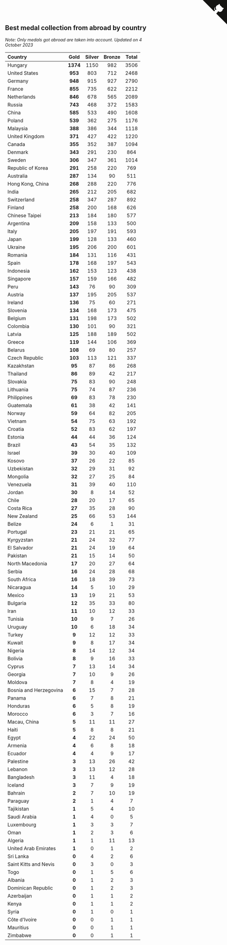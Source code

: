 ## Best medal collection from abroad by country

*Note: Only medals got abroad are taken into account.*
*Updated on  4 October 2023*

| Country | Gold | Silver | Bronze | Total |
| :--- | :--: | :--: | :--: | :--: |
| Hungary | **1374** | 1150 | 982 | 3506 |
| United States | **953** | 803 | 712 | 2468 |
| Germany | **948** | 915 | 927 | 2790 |
| France | **855** | 735 | 622 | 2212 |
| Netherlands | **846** | 678 | 565 | 2089 |
| Russia | **743** | 468 | 372 | 1583 |
| China | **585** | 533 | 490 | 1608 |
| Poland | **539** | 362 | 275 | 1176 |
| Malaysia | **388** | 386 | 344 | 1118 |
| United Kingdom | **371** | 427 | 422 | 1220 |
| Canada | **355** | 352 | 387 | 1094 |
| Denmark | **343** | 291 | 230 | 864 |
| Sweden | **306** | 347 | 361 | 1014 |
| Republic of Korea | **291** | 258 | 220 | 769 |
| Australia | **287** | 134 | 90 | 511 |
| Hong Kong, China | **268** | 288 | 220 | 776 |
| India | **265** | 212 | 205 | 682 |
| Switzerland | **258** | 347 | 287 | 892 |
| Finland | **258** | 200 | 168 | 626 |
| Chinese Taipei | **213** | 184 | 180 | 577 |
| Argentina | **209** | 158 | 133 | 500 |
| Italy | **205** | 197 | 191 | 593 |
| Japan | **199** | 128 | 133 | 460 |
| Ukraine | **195** | 206 | 200 | 601 |
| Romania | **184** | 131 | 116 | 431 |
| Spain | **178** | 168 | 197 | 543 |
| Indonesia | **162** | 153 | 123 | 438 |
| Singapore | **157** | 159 | 166 | 482 |
| Peru | **143** | 76 | 90 | 309 |
| Austria | **137** | 195 | 205 | 537 |
| Ireland | **136** | 75 | 60 | 271 |
| Slovenia | **134** | 168 | 173 | 475 |
| Belgium | **131** | 198 | 173 | 502 |
| Colombia | **130** | 101 | 90 | 321 |
| Latvia | **125** | 188 | 189 | 502 |
| Greece | **119** | 144 | 106 | 369 |
| Belarus | **108** | 69 | 80 | 257 |
| Czech Republic | **103** | 113 | 121 | 337 |
| Kazakhstan | **95** | 87 | 86 | 268 |
| Thailand | **86** | 89 | 42 | 217 |
| Slovakia | **75** | 83 | 90 | 248 |
| Lithuania | **75** | 74 | 87 | 236 |
| Philippines | **69** | 83 | 78 | 230 |
| Guatemala | **61** | 38 | 42 | 141 |
| Norway | **59** | 64 | 82 | 205 |
| Vietnam | **54** | 75 | 63 | 192 |
| Croatia | **52** | 83 | 62 | 197 |
| Estonia | **44** | 44 | 36 | 124 |
| Brazil | **43** | 54 | 35 | 132 |
| Israel | **39** | 30 | 40 | 109 |
| Kosovo | **37** | 26 | 22 | 85 |
| Uzbekistan | **32** | 29 | 31 | 92 |
| Mongolia | **32** | 27 | 25 | 84 |
| Venezuela | **31** | 39 | 40 | 110 |
| Jordan | **30** | 8 | 14 | 52 |
| Chile | **28** | 20 | 17 | 65 |
| Costa Rica | **27** | 35 | 28 | 90 |
| New Zealand | **25** | 66 | 53 | 144 |
| Belize | **24** | 6 | 1 | 31 |
| Portugal | **23** | 21 | 21 | 65 |
| Kyrgyzstan | **21** | 24 | 32 | 77 |
| El Salvador | **21** | 24 | 19 | 64 |
| Pakistan | **21** | 15 | 14 | 50 |
| North Macedonia | **17** | 20 | 27 | 64 |
| Serbia | **16** | 24 | 28 | 68 |
| South Africa | **16** | 18 | 39 | 73 |
| Nicaragua | **14** | 5 | 10 | 29 |
| Mexico | **13** | 19 | 21 | 53 |
| Bulgaria | **12** | 35 | 33 | 80 |
| Iran | **11** | 10 | 12 | 33 |
| Tunisia | **10** | 9 | 7 | 26 |
| Uruguay | **10** | 6 | 18 | 34 |
| Turkey | **9** | 12 | 12 | 33 |
| Kuwait | **9** | 8 | 17 | 34 |
| Nigeria | **8** | 14 | 12 | 34 |
| Bolivia | **8** | 9 | 16 | 33 |
| Cyprus | **7** | 13 | 14 | 34 |
| Georgia | **7** | 10 | 9 | 26 |
| Moldova | **7** | 8 | 4 | 19 |
| Bosnia and Herzegovina | **6** | 15 | 7 | 28 |
| Panama | **6** | 7 | 8 | 21 |
| Honduras | **6** | 5 | 8 | 19 |
| Morocco | **6** | 3 | 7 | 16 |
| Macau, China | **5** | 11 | 11 | 27 |
| Haiti | **5** | 8 | 8 | 21 |
| Egypt | **4** | 22 | 24 | 50 |
| Armenia | **4** | 6 | 8 | 18 |
| Ecuador | **4** | 4 | 9 | 17 |
| Palestine | **3** | 13 | 26 | 42 |
| Lebanon | **3** | 13 | 12 | 28 |
| Bangladesh | **3** | 11 | 4 | 18 |
| Iceland | **3** | 7 | 9 | 19 |
| Bahrain | **2** | 7 | 10 | 19 |
| Paraguay | **2** | 1 | 4 | 7 |
| Tajikistan | **1** | 5 | 4 | 10 |
| Saudi Arabia | **1** | 4 | 0 | 5 |
| Luxembourg | **1** | 3 | 3 | 7 |
| Oman | **1** | 2 | 3 | 6 |
| Algeria | **1** | 1 | 11 | 13 |
| United Arab Emirates | **1** | 0 | 1 | 2 |
| Sri Lanka | **0** | 4 | 2 | 6 |
| Saint Kitts and Nevis | **0** | 3 | 0 | 3 |
| Togo | **0** | 1 | 5 | 6 |
| Albania | **0** | 1 | 2 | 3 |
| Dominican Republic | **0** | 1 | 2 | 3 |
| Azerbaijan | **0** | 1 | 1 | 2 |
| Kenya | **0** | 1 | 1 | 2 |
| Syria | **0** | 1 | 0 | 1 |
| Côte d'Ivoire | **0** | 0 | 1 | 1 |
| Mauritius | **0** | 0 | 1 | 1 |
| Zimbabwe | **0** | 0 | 1 | 1 |


<a href="https://github.com/jonatanklosko/wca_statistics" class="github-corner" aria-label="View source on Github"><svg width="80" height="80" viewBox="0 0 250 250" style="fill:#151513; color:#fff; position: absolute; top: 0; border: 0; right: 0;" aria-hidden="true"><path d="M0,0 L115,115 L130,115 L142,142 L250,250 L250,0 Z"></path><path d="M128.3,109.0 C113.8,99.7 119.0,89.6 119.0,89.6 C122.0,82.7 120.5,78.6 120.5,78.6 C119.2,72.0 123.4,76.3 123.4,76.3 C127.3,80.9 125.5,87.3 125.5,87.3 C122.9,97.6 130.6,101.9 134.4,103.2" fill="currentColor" style="transform-origin: 130px 106px;" class="octo-arm"></path><path d="M115.0,115.0 C114.9,115.1 118.7,116.5 119.8,115.4 L133.7,101.6 C136.9,99.2 139.9,98.4 142.2,98.6 C133.8,88.0 127.5,74.4 143.8,58.0 C148.5,53.4 154.0,51.2 159.7,51.0 C160.3,49.4 163.2,43.6 171.4,40.1 C171.4,40.1 176.1,42.5 178.8,56.2 C183.1,58.6 187.2,61.8 190.9,65.4 C194.5,69.0 197.7,73.2 200.1,77.6 C213.8,80.2 216.3,84.9 216.3,84.9 C212.7,93.1 206.9,96.0 205.4,96.6 C205.1,102.4 203.0,107.8 198.3,112.5 C181.9,128.9 168.3,122.5 157.7,114.1 C157.9,116.9 156.7,120.9 152.7,124.9 L141.0,136.5 C139.8,137.7 141.6,141.9 141.8,141.8 Z" fill="currentColor" class="octo-body"></path></svg></a><style>.github-corner:hover .octo-arm{animation:octocat-wave 560ms ease-in-out}@keyframes octocat-wave{0%,100%{transform:rotate(0)}20%,60%{transform:rotate(-25deg)}40%,80%{transform:rotate(10deg)}}@media (max-width:500px){.github-corner:hover .octo-arm{animation:none}.github-corner .octo-arm{animation:octocat-wave 560ms ease-in-out}}</style>

